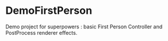 # DemoFirstPerson
Demo project for superpowers : basic First Person Controller and PostProcess renderer effects.
